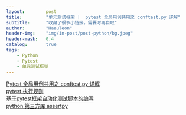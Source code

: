 ```yaml
---
layout:        post
title:         "单元测试框架 |  pytest 全局用例共用之 conftest.py 详解"
subtitle:      "收藏了很多小链接，需要时再自取"
author:        "Haauleon"
header-img:    "img/in-post/post-python/bg.jpeg"
header-mask:   0.4
catalog:       true
tags:
    - Python
    - Pytest
    - 单元测试框架
---
```


[Pytest 全局用例共用之 conftest.py 详解](https://cloud.tencent.com/developer/article/1536209)           
[pytest 执行规则](https://blog.csdn.net/sunny_happy08/article/details/83622016)   
[基于pytest框架自动化测试脚本的编写](https://www.cnblogs.com/zhang-da/p/12548552.html)     
[python 第三方库 assertpy](https://www.cnblogs.com/wsy1103/p/11371152.html)
